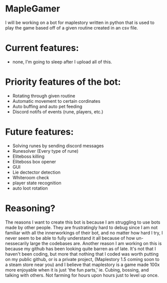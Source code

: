 # MapleGamer
I will be working on a bot for maplestory written in python that is used to play the game based off of a given routine created in an csv file.

# Current features:
- none, I'm going to sleep after I upload all of this.

# Priority features of the bot:
- Rotating through given routine
- Automatic movement to certain cordinates
- Auto buffing and auto pet feeding
- Discord notifs of events (rune, players, etc.)

# Future features:
- Solving runes by sending discord messages
- Runesolver (Every type of rune)
- Eliteboss killing
- Eliteboss box opener
- GUI
- Lie dectector detection
- Whiteroom check
- player state recognition
- auto loot rotation


# Reasoning?
The reasons I want to create this bot is because I am struggling to use bots made by other people. They are frustratingly hard to debug since I am not familiar with all the innerworkings of their bot, and no matter how hard I try, I never seem to be able to fully understand it all because of how un-nessecarily large the codebases are.
Another reason I am working on this is because my github has been looking quite barren as of late. It's not that I haven't been coding, but more that nothing that I coded was worth putting on my public github, or is a private project, (Maplestory 1.5 coming soon to a steam store near you) and I believe that maplestory is a game made 100x more enjoyable when it is just 'the fun parts,' ie. Cubing, bossing, and talking with others. Not farming for hours upon hours just to level up once.
